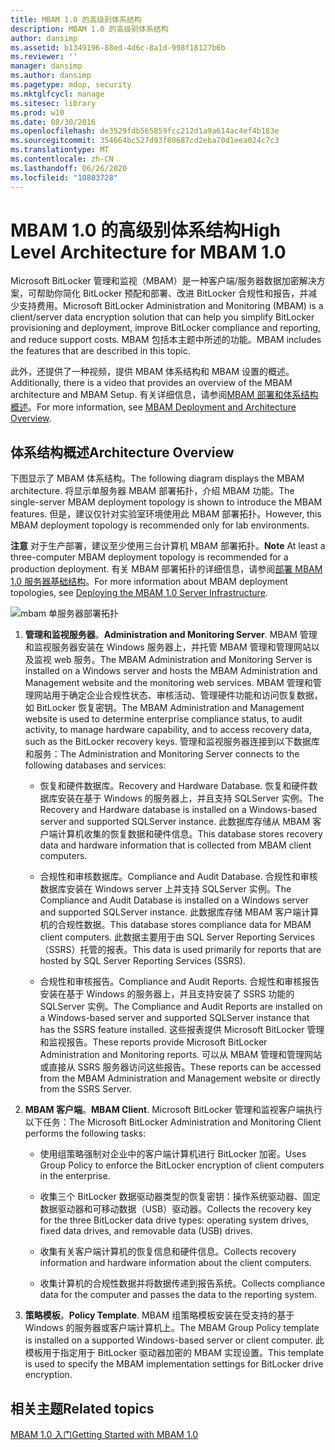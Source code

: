 ```yaml
---
title: MBAM 1.0 的高级别体系结构
description: MBAM 1.0 的高级别体系结构
author: dansimp
ms.assetid: b1349196-88ed-4d6c-8a1d-998f18127b6b
ms.reviewer: ''
manager: dansimp
ms.author: dansimp
ms.pagetype: mdop, security
ms.mktglfcycl: manage
ms.sitesec: library
ms.prod: w10
ms.date: 08/30/2016
ms.openlocfilehash: de3529fdb565859fcc212d1a9a614ac4ef4b183e
ms.sourcegitcommit: 354664bc527d93f80687cd2eba70d1eea024c7c3
ms.translationtype: MT
ms.contentlocale: zh-CN
ms.lasthandoff: 06/26/2020
ms.locfileid: "10803728"
---
```

# <span data-ttu-id="9c0af-103">MBAM 1.0 的高级别体系结构</span><span class="sxs-lookup"><span data-stu-id="9c0af-103">High Level Architecture for MBAM 1.0</span></span>


<span data-ttu-id="9c0af-104">Microsoft BitLocker 管理和监视（MBAM）是一种客户端/服务器数据加密解决方案，可帮助你简化 BitLocker 预配和部署、改进 BitLocker 合规性和报告，并减少支持费用。</span><span class="sxs-lookup"><span data-stu-id="9c0af-104">Microsoft BitLocker Administration and Monitoring (MBAM) is a client/server data encryption solution that can help you simplify BitLocker provisioning and deployment, improve BitLocker compliance and reporting, and reduce support costs.</span></span> <span data-ttu-id="9c0af-105">MBAM 包括本主题中所述的功能。</span><span class="sxs-lookup"><span data-stu-id="9c0af-105">MBAM includes the features that are described in this topic.</span></span>

<span data-ttu-id="9c0af-106">此外，还提供了一种视频，提供 MBAM 体系结构和 MBAM 设置的概述。</span><span class="sxs-lookup"><span data-stu-id="9c0af-106">Additionally, there is a video that provides an overview of the MBAM architecture and MBAM Setup.</span></span> <span data-ttu-id="9c0af-107">有关详细信息，请参阅[MBAM 部署和体系结构概述](https://go.microsoft.com/fwlink/p/?LinkId=258392)。</span><span class="sxs-lookup"><span data-stu-id="9c0af-107">For more information, see [MBAM Deployment and Architecture Overview](https://go.microsoft.com/fwlink/p/?LinkId=258392).</span></span>

## <span data-ttu-id="9c0af-108">体系结构概述</span><span class="sxs-lookup"><span data-stu-id="9c0af-108">Architecture Overview</span></span>


<span data-ttu-id="9c0af-109">下图显示了 MBAM 体系结构。</span><span class="sxs-lookup"><span data-stu-id="9c0af-109">The following diagram displays the MBAM architecture.</span></span> <span data-ttu-id="9c0af-110">将显示单服务器 MBAM 部署拓扑，介绍 MBAM 功能。</span><span class="sxs-lookup"><span data-stu-id="9c0af-110">The single-server MBAM deployment topology is shown to introduce the MBAM features.</span></span> <span data-ttu-id="9c0af-111">但是，建议仅针对实验室环境使用此 MBAM 部署拓扑。</span><span class="sxs-lookup"><span data-stu-id="9c0af-111">However, this MBAM deployment topology is recommended only for lab environments.</span></span>

<span data-ttu-id="9c0af-112">**注意** 对于生产部署，建议至少使用三台计算机 MBAM 部署拓扑。</span><span class="sxs-lookup"><span data-stu-id="9c0af-112">**Note** At least a three-computer MBAM deployment topology is recommended for a production deployment.</span></span> <span data-ttu-id="9c0af-113">有关 MBAM 部署拓扑的详细信息，请参阅[部署 MBAM 1.0 服务器基础结构](deploying-the-mbam-10-server-infrastructure.md)。</span><span class="sxs-lookup"><span data-stu-id="9c0af-113">For more information about MBAM deployment topologies, see [Deploying the MBAM 1.0 Server Infrastructure](deploying-the-mbam-10-server-infrastructure.md).</span></span>

 

![mbam 单服务器部署拓扑](images/mbam-1-server.jpg)

1.  <span data-ttu-id="9c0af-115">**管理和监视服务器**。</span><span class="sxs-lookup"><span data-stu-id="9c0af-115">**Administration and Monitoring Server**.</span></span> <span data-ttu-id="9c0af-116">MBAM 管理和监视服务器安装在 Windows 服务器上，并托管 MBAM 管理和管理网站以及监视 web 服务。</span><span class="sxs-lookup"><span data-stu-id="9c0af-116">The MBAM Administration and Monitoring Server is installed on a Windows server and hosts the MBAM Administration and Management website and the monitoring web services.</span></span> <span data-ttu-id="9c0af-117">MBAM 管理和管理网站用于确定企业合规性状态、审核活动、管理硬件功能和访问恢复数据，如 BitLocker 恢复密钥。</span><span class="sxs-lookup"><span data-stu-id="9c0af-117">The MBAM Administration and Management website is used to determine enterprise compliance status, to audit activity, to manage hardware capability, and to access recovery data, such as the BitLocker recovery keys.</span></span> <span data-ttu-id="9c0af-118">管理和监视服务器连接到以下数据库和服务：</span><span class="sxs-lookup"><span data-stu-id="9c0af-118">The Administration and Monitoring Server connects to the following databases and services:</span></span>

    -   <span data-ttu-id="9c0af-119">恢复和硬件数据库。</span><span class="sxs-lookup"><span data-stu-id="9c0af-119">Recovery and Hardware Database.</span></span> <span data-ttu-id="9c0af-120">恢复和硬件数据库安装在基于 Windows 的服务器上，并且支持 SQLServer 实例。</span><span class="sxs-lookup"><span data-stu-id="9c0af-120">The Recovery and Hardware database is installed on a Windows-based server and supported SQLServer instance.</span></span> <span data-ttu-id="9c0af-121">此数据库存储从 MBAM 客户端计算机收集的恢复数据和硬件信息。</span><span class="sxs-lookup"><span data-stu-id="9c0af-121">This database stores recovery data and hardware information that is collected from MBAM client computers.</span></span>

    -   <span data-ttu-id="9c0af-122">合规性和审核数据库。</span><span class="sxs-lookup"><span data-stu-id="9c0af-122">Compliance and Audit Database.</span></span> <span data-ttu-id="9c0af-123">合规性和审核数据库安装在 Windows server 上并支持 SQLServer 实例。</span><span class="sxs-lookup"><span data-stu-id="9c0af-123">The Compliance and Audit Database is installed on a Windows server and supported SQLServer instance.</span></span> <span data-ttu-id="9c0af-124">此数据库存储 MBAM 客户端计算机的合规性数据。</span><span class="sxs-lookup"><span data-stu-id="9c0af-124">This database stores compliance data for MBAM client computers.</span></span> <span data-ttu-id="9c0af-125">此数据主要用于由 SQL Server Reporting Services （SSRS）托管的报表。</span><span class="sxs-lookup"><span data-stu-id="9c0af-125">This data is used primarily for reports that are hosted by SQL Server Reporting Services (SSRS).</span></span>

    -   <span data-ttu-id="9c0af-126">合规性和审核报告。</span><span class="sxs-lookup"><span data-stu-id="9c0af-126">Compliance and Audit Reports.</span></span> <span data-ttu-id="9c0af-127">合规性和审核报告安装在基于 Windows 的服务器上，并且支持安装了 SSRS 功能的 SQLServer 实例。</span><span class="sxs-lookup"><span data-stu-id="9c0af-127">The Compliance and Audit Reports are installed on a Windows-based server and supported SQLServer instance that has the SSRS feature installed.</span></span> <span data-ttu-id="9c0af-128">这些报表提供 Microsoft BitLocker 管理和监视报告。</span><span class="sxs-lookup"><span data-stu-id="9c0af-128">These reports provide Microsoft BitLocker Administration and Monitoring reports.</span></span> <span data-ttu-id="9c0af-129">可以从 MBAM 管理和管理网站或直接从 SSRS 服务器访问这些报告。</span><span class="sxs-lookup"><span data-stu-id="9c0af-129">These reports can be accessed from the MBAM Administration and Management website or directly from the SSRS Server.</span></span>

2.  <span data-ttu-id="9c0af-130">**MBAM 客户端**。</span><span class="sxs-lookup"><span data-stu-id="9c0af-130">**MBAM Client**.</span></span> <span data-ttu-id="9c0af-131">Microsoft BitLocker 管理和监视客户端执行以下任务：</span><span class="sxs-lookup"><span data-stu-id="9c0af-131">The Microsoft BitLocker Administration and Monitoring Client performs the following tasks:</span></span>

    -   <span data-ttu-id="9c0af-132">使用组策略强制对企业中的客户端计算机进行 BitLocker 加密。</span><span class="sxs-lookup"><span data-stu-id="9c0af-132">Uses Group Policy to enforce the BitLocker encryption of client computers in the enterprise.</span></span>

    -   <span data-ttu-id="9c0af-133">收集三个 BitLocker 数据驱动器类型的恢复密钥：操作系统驱动器、固定数据驱动器和可移动数据（USB）驱动器。</span><span class="sxs-lookup"><span data-stu-id="9c0af-133">Collects the recovery key for the three BitLocker data drive types: operating system drives, fixed data drives, and removable data (USB) drives.</span></span>

    -   <span data-ttu-id="9c0af-134">收集有关客户端计算机的恢复信息和硬件信息。</span><span class="sxs-lookup"><span data-stu-id="9c0af-134">Collects recovery information and hardware information about the client computers.</span></span>

    -   <span data-ttu-id="9c0af-135">收集计算机的合规性数据并将数据传递到报告系统。</span><span class="sxs-lookup"><span data-stu-id="9c0af-135">Collects compliance data for the computer and passes the data to the reporting system.</span></span>

3.  <span data-ttu-id="9c0af-136">**策略模板**。</span><span class="sxs-lookup"><span data-stu-id="9c0af-136">**Policy Template**.</span></span> <span data-ttu-id="9c0af-137">MBAM 组策略模板安装在受支持的基于 Windows 的服务器或客户端计算机上。</span><span class="sxs-lookup"><span data-stu-id="9c0af-137">The MBAM Group Policy template is installed on a supported Windows-based server or client computer.</span></span> <span data-ttu-id="9c0af-138">此模板用于指定用于 BitLocker 驱动器加密的 MBAM 实现设置。</span><span class="sxs-lookup"><span data-stu-id="9c0af-138">This template is used to specify the MBAM implementation settings for BitLocker drive encryption.</span></span>

## <span data-ttu-id="9c0af-139">相关主题</span><span class="sxs-lookup"><span data-stu-id="9c0af-139">Related topics</span></span>


[<span data-ttu-id="9c0af-140">MBAM 1.0 入门</span><span class="sxs-lookup"><span data-stu-id="9c0af-140">Getting Started with MBAM 1.0</span></span>](getting-started-with-mbam-10.md)

 

 





